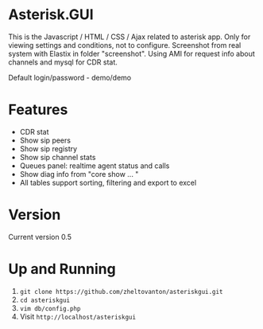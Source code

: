 # Asterisk.GUI

 This is the Javascript / HTML / CSS / Ajax related to asterisk app. 
 Only for viewing settings and conditions, not to configure.
 Screenshot from real system with Elastix in folder "screenshot".
 Using AMI for request info about channels and mysql for CDR stat. 

 Default login/password - demo/demo

# Features
 - CDR stat 
 - Show sip peers 
 - Show sip registry 
 - Show sip channel stats
 - Queues panel: realtime agent status and calls
 - Show diag info from "core show ... "
 - All tables support sorting, filtering and export to excel

# Version

Current version 0.5 
 
# Up and Running

1. `git clone https://github.com/zheltovanton/asteriskgui.git`
2. `cd asteriskgui`
3. `vim db/config.php`
4. Visit `http://localhost/asteriskgui`


